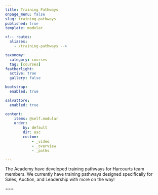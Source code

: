 ```yaml
---
title: Training Pathways
onpage_menu: false
slug: training-pathways
published: true
template: modular

<!-- routes:
  aliases:
    - /training-pathways -->

taxonomy:
  category: courses
  tag: [courses]
featherlight:
  active: true
  gallery: false

bootstrap:
  enabled: true

salvattore:
  enabled: true

content:
    items: @self.modular
    order:
        by: default
        dir: asc
        custom:
            - _video
            - _overview
            - _paths

---
```


The Academy have developed training pathways for Harcourts team members. We currently have training pathways designed specifically for Sales, Auction, and Leadership with more on the way!

===



